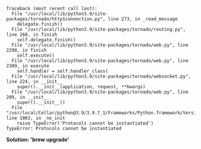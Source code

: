     Traceback (most recent call last):
      File "/usr/local/lib/python3.9/site-packages/tornado/http1connection.py", line 273, in _read_message
        delegate.finish()
      File "/usr/local/lib/python3.9/site-packages/tornado/routing.py", line 268, in finish
        self.delegate.finish()
      File "/usr/local/lib/python3.9/site-packages/tornado/web.py", line 2290, in finish
        self.execute()
      File "/usr/local/lib/python3.9/site-packages/tornado/web.py", line 2309, in execute
        self.handler = self.handler_class(
      File "/usr/local/lib/python3.9/site-packages/tornado/websocket.py", line 224, in __init__
        super().__init__(application, request, **kwargs)
      File "/usr/local/lib/python3.9/site-packages/tornado/web.py", line 209, in __init__
        super().__init__()
      File "/usr/local/Cellar/python@3.9/3.9.7_1/Frameworks/Python.framework/Versions/3.9/lib/python3.9/typing.py", line 1083, in _no_init
        raise TypeError('Protocols cannot be instantiated')
    TypeError: Protocols cannot be instantiated

<b>Solution: 'brew upgrade'</b>


